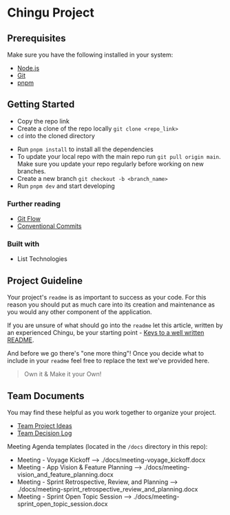 # Chingu Project

## Prerequisites

Make sure you have the following installed in your system:

- [Node.js](https://nodejs.dev/en/)
- [Git](https://git-scm.com/)
- [pnpm](https://pnpm.io/)

## Getting Started

- Copy the repo link
- Create a clone of the repo locally `git clone <repo_link>`
- `cd` into the cloned directory
<!-- - Run `cp .env.example .env.local` and set up env variables -->
- Run `pnpm install` to install all the dependencies
- To update your local repo with the main repo run `git pull origin main`. Make sure you update your repo regularly before working on new branches.
- Create a new branch `git checkout -b <branch_name>`
- Run `pnpm dev` and start developing

### Further reading

- [Git Flow](https://www.tomasbeuzen.com/post/git-fork-branch-pull/)
- [Conventional Commits](https://www.conventionalcommits.org/en/v1.0.0/#summary)

### Built with

- List Technologies

## Project Guideline

Your project's `readme` is as important to success as your code. For
this reason you should put as much care into its creation and maintenance
as you would any other component of the application.

If you are unsure of what should go into the `readme` let this article,
written by an experienced Chingu, be your starting point -
[Keys to a well written README](https://tinyurl.com/yk3wubft).

And before we go there's "one more thing"! Once you decide what to include
in your `readme` feel free to replace the text we've provided here.

> Own it & Make it your Own!

## Team Documents

You may find these helpful as you work together to organize your project.

- [Team Project Ideas](./docs/team_project_ideas.md)
- [Team Decision Log](./docs/team_decision_log.md)

Meeting Agenda templates (located in the `/docs` directory in this repo):

- Meeting - Voyage Kickoff --> ./docs/meeting-voyage_kickoff.docx
- Meeting - App Vision & Feature Planning --> ./docs/meeting-vision_and_feature_planning.docx
- Meeting - Sprint Retrospective, Review, and Planning --> ./docs/meeting-sprint_retrospective_review_and_planning.docx
- Meeting - Sprint Open Topic Session --> ./docs/meeting-sprint_open_topic_session.docx
